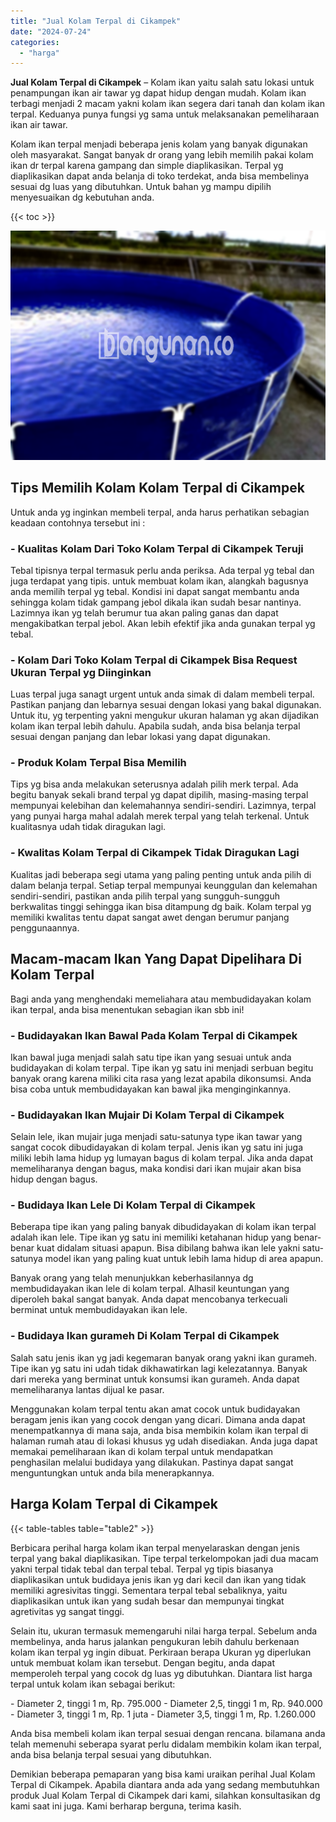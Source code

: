 ```yaml
---
title: "Jual Kolam Terpal di Cikampek"
date: "2024-07-24"
categories: 
  - "harga"
---
```


**Jual Kolam Terpal di Cikampek** – Kolam ikan yaitu salah satu lokasi untuk penampungan ikan air tawar yg dapat hidup dengan mudah. Kolam ikan terbagi menjadi 2 macam yakni kolam ikan segera dari tanah dan kolam ikan terpal. Keduanya punya fungsi yg sama untuk melaksanakan pemeliharaan ikan air tawar.

Kolam ikan terpal menjadi beberapa jenis kolam yang banyak digunakan oleh masyarakat. Sangat banyak dr orang yang lebih memilih pakai kolam ikan dr terpal karena gampang dan simple diaplikasikan. Terpal yg diaplikasikan dapat anda belanja di toko terdekat, anda bisa membelinya sesuai dg luas yang dibutuhkan. Untuk bahan yg mampu dipilih menyesuaikan dg kebutuhan anda.

{{< toc >}}

![Jual Kolam Terpal di Cikampek](/images/jual-kolam-terpal-57.png)

## Tips Memilih Kolam Kolam Terpal di Cikampek

Untuk anda yg inginkan membeli terpal, anda harus perhatikan sebagian keadaan contohnya tersebut ini :

### \- Kualitas Kolam Dari Toko Kolam Terpal di Cikampek Teruji

Tebal tipisnya terpal termasuk perlu anda periksa. Ada terpal yg tebal dan juga terdapat yang tipis. untuk membuat kolam ikan, alangkah bagusnya anda memilih terpal yg tebal. Kondisi ini dapat sangat membantu anda sehingga kolam tidak gampang jebol dikala ikan sudah besar nantinya. Lazimnya ikan yg telah berumur tua akan paling ganas dan dapat mengakibatkan terpal jebol. Akan lebih efektif jika anda gunakan terpal yg tebal.

### \- Kolam Dari Toko Kolam Terpal di Cikampek Bisa Request Ukuran Terpal yg Diinginkan

Luas terpal juga sanagt urgent untuk anda simak di dalam membeli terpal. Pastikan panjang dan lebarnya sesuai dengan lokasi yang bakal digunakan. Untuk itu, yg terpenting yakni mengukur ukuran halaman yg akan dijadikan kolam ikan terpal lebih dahulu. Apabila sudah, anda bisa belanja terpal sesuai dengan panjang dan lebar lokasi yang dapat digunakan.

### \- Produk Kolam Terpal Bisa Memilih

Tips yg bisa anda melakukan seterusnya adalah pilih merk terpal. Ada begitu banyak sekali brand terpal yg dapat dipilih, masing-masing terpal mempunyai kelebihan dan kelemahannya sendiri-sendiri. Lazimnya, terpal yang punyai harga mahal adalah merek terpal yang telah terkenal. Untuk kualitasnya udah tidak diragukan lagi.

### \- Kwalitas Kolam Terpal di Cikampek Tidak Diragukan Lagi

Kualitas jadi beberapa segi utama yang paling penting untuk anda pilih di dalam belanja terpal. Setiap terpal mempunyai keunggulan dan kelemahan sendiri-sendiri, pastikan anda pilih terpal yang sungguh-sungguh berkwalitas tinggi sehingga ikan bisa ditampung dg baik. Kolam terpal yg memiliki kwalitas tentu dapat sangat awet dengan berumur panjang penggunaannya.

## Macam-macam Ikan Yang Dapat Dipelihara Di Kolam Terpal

Bagi anda yang menghendaki memeliahara atau membudidayakan kolam ikan terpal, anda bisa menentukan sebagian ikan sbb ini!

### \- Budidayakan Ikan Bawal Pada Kolam Terpal di Cikampek

Ikan bawal juga menjadi salah satu tipe ikan yang sesuai untuk anda budidayakan di kolam terpal. Tipe ikan yg satu ini menjadi serbuan begitu banyak orang karena miliki cita rasa yang lezat apabila dikonsumsi. Anda bisa coba untuk membudidayakan kan bawal jika menginginkannya.

### \- Budidayakan Ikan Mujair Di Kolam Terpal di Cikampek

Selain lele, ikan mujair juga menjadi satu-satunya type ikan tawar yang sangat cocok dibudidayakan di kolam terpal. Jenis ikan yg satu ini juga miliki lebih lama hidup yg lumayan bagus di kolam terpal. Jika anda dapat memeliharanya dengan bagus, maka kondisi dari ikan mujair akan bisa hidup dengan bagus.

### \- Budidaya Ikan Lele Di Kolam Terpal di Cikampek

Beberapa tipe ikan yang paling banyak dibudidayakan di kolam ikan terpal adalah ikan lele. Tipe ikan yg satu ini memiliki ketahanan hidup yang benar-benar kuat didalam situasi apapun. Bisa dibilang bahwa ikan lele yakni satu-satunya model ikan yang paling kuat untuk lebih lama hidup di area apapun.

Banyak orang yang telah menunjukkan keberhasilannya dg membudidayakan ikan lele di kolam terpal. Alhasil keuntungan yang diperoleh bakal sangat banyak. Anda dapat mencobanya terkecuali berminat untuk membudidayakan ikan lele.

### \- Budidaya Ikan gurameh Di Kolam Terpal di Cikampek

Salah satu jenis ikan yg jadi kegemaran banyak orang yakni ikan gurameh. Tipe ikan yg satu ini udah tidak dikhawatirkan lagi kelezatannya. Banyak dari mereka yang berminat untuk konsumsi ikan gurameh. Anda dapat memeliharanya lantas dijual ke pasar.

Menggunakan kolam terpal tentu akan amat cocok untuk budidayakan beragam jenis ikan yang cocok dengan yang dicari. Dimana anda dapat menempatkannya di mana saja, anda bisa membikin kolam ikan terpal di halaman rumah atau di lokasi khusus yg udah disediakan. Anda juga dapat memakai pemeliharaan ikan di kolam terpal untuk mendapatkan penghasilan melalui budidaya yang dilakukan. Pastinya dapat sangat menguntungkan untuk anda bila menerapkannya.

## Harga Kolam Terpal di Cikampek

{{< table-tables table="table2" >}}

Berbicara perihal harga kolam ikan terpal menyelaraskan dengan jenis terpal yang bakal diaplikasikan. Tipe terpal terkelompokan jadi dua macam yakni terpal tidak tebal dan terpal tebal. Terpal yg tipis biasanya diaplikasikan untuk budidaya jenis ikan yg dari kecil dan ikan yang tidak memiliki agresivitas tinggi. Sementara terpal tebal sebaliknya, yaitu diaplikasikan untuk ikan yang sudah besar dan mempunyai tingkat agretivitas yg sangat tinggi.

Selain itu, ukuran termasuk memengaruhi nilai harga terpal. Sebelum anda membelinya, anda harus jalankan pengukuran lebih dahulu berkenaan kolam ikan terpal yg ingin dibuat. Perkiraan berapa Ukuran yg diperlukan untuk membuat kolam ikan tersebut. Dengan begitu, anda dapat memperoleh terpal yang cocok dg luas yg dibutuhkan. Diantara list harga terpal untuk kolam ikan sebagai berikut:

\- Diameter 2, tinggi 1 m, Rp. 795.000 - Diameter 2,5, tinggi 1 m, Rp. 940.000 - Diameter 3, tinggi 1 m, Rp. 1 juta - Diameter 3,5, tinggi 1 m, Rp. 1.260.000

Anda bisa membeli kolam ikan terpal sesuai dengan rencana. bilamana anda telah memenuhi seberapa syarat perlu didalam membikin kolam ikan terpal, anda bisa belanja terpal sesuai yang dibutuhkan.

Demikian beberapa pemaparan yang bisa kami uraikan perihal Jual Kolam Terpal di Cikampek. Apabila diantara anda ada yang sedang membutuhkan produk Jual Kolam Terpal di Cikampek dari kami, silahkan konsultasikan dg kami saat ini juga. Kami berharap berguna, terima kasih.
